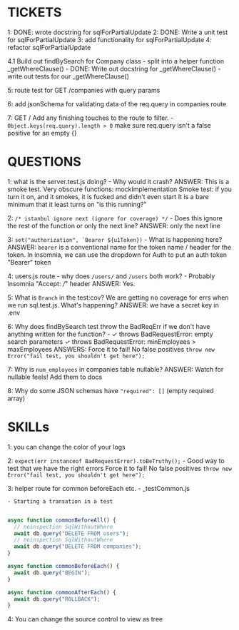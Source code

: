 # TICKETS
1: DONE: wrote docstring for sqlForPartialUpdate
2: DONE: Write a unit test for sqlForPartialUpdate
3: add functionality for sqlForPartialUpdate
4: refactor sqlForPartialUpdate


4.1 Build out findBySearch for Company class
    - split into a helper function _getWhereClause()
    - DONE: Write out docstring for _getWhereClause()
    - write out tests for our _getWhereClause()


5: route test for GET /companies with query params

6: add jsonSchema for validating data of the req.query in companies route

7: GET / Add any finishing touches to the route to filter.
    - `Object.keys(req.query).length > 0` make sure req.query isn't a false positive for
    an empty {}

# QUESTIONS
1: what is the server.test.js doing?
    - Why would it crash?
    ANSWER: This is a smoke test. Very obscure functions: mockImplementation
        Smoke test: if you turn it on, and it smokes, it is fucked and didn't even start
        It is a bare minimum that it least turns on "is this running?"

2: `/* istanbul ignore next (ignore for coverage) */`
    - Does this ignore the rest of the function or only the next line?
     ANSWER: only the next line

3: ```set("authorization", `Bearer ${u1Token})```
    - What is happening here?
    ANSWER: `bearer` is a conventional name for the token name / header for the token.
    In insomnia, we can use the dropdown for Auth to put an auth token "Bearer" token

4: users.js route
    - why does `/users/` and `/users` both work?
      - Probably Insomnia "Accept: */*" header
      ANSWER: Yes.

5: What is `Branch` in the test:cov?
    We are getting no coverage for errs when we run sql.test.js. What's happening?
    ANSWER: we have a secret key in .env

6: Why does findBySearch test throw the BadReqErr if we don't have anything written
    for the function?
        -  ✓ throws BadRequestError: empty search parameters
            ✓ throws BadRequestError: minEmployees > maxEmployees
        ANSWERS:  Force it to fail! No false positives
        `throw new Error("fail test, you shouldn't get here");`

7: Why is `num_employees` in companies table nullable?
    ANSWER: Watch for nullable feels! Add them to docs
    
8: Why do some JSON schemas have `"required": []` (empty required array)


# SKILLs
1: you can change the color of your logs

2: `expect(err instanceof BadRequestError).toBeTruthy();`
    - Good way to test that we have the right errors
    Force it to fail! No false positives
    `throw new Error("fail test, you shouldn't get here");`

3: helper route for common beforeEach etc.
    - _testCommon.js

    - Starting a transation in a test
``` js

async function commonBeforeAll() {
  // noinspection SqlWithoutWhere
  await db.query("DELETE FROM users");
  // noinspection SqlWithoutWhere
  await db.query("DELETE FROM companies");
}

async function commonBeforeEach() {
  await db.query("BEGIN");
}

async function commonAfterEach() {
  await db.query("ROLLBACK");
}
```

4: You can change the source control to view as tree